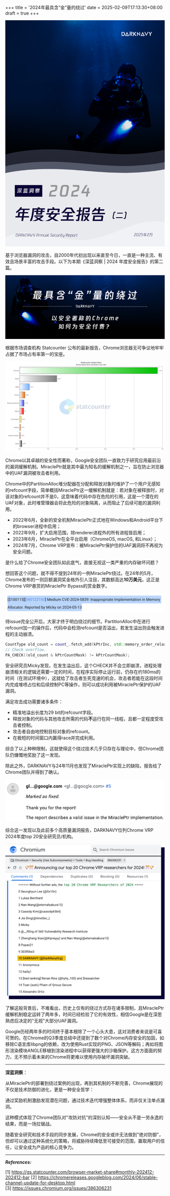 +++
title = '2024年最具含“金”量的绕过'
date = 2025-02-09T17:13:30+08:00
draft = true
+++

 ![](attachments/a9bb1fb8b45e13bebaef9cd37af06097.png)

基于浏览器漏洞的攻击，自2000年代初出现以来直至今日，一直是一种主流、有效且场景丰富的攻击手段。以下为本期《深蓝洞察 | 2024 年度安全报告》的第二篇。

 ![](attachments/640.png)

根据市场调查机构 Statcounter 公布的最新报告，Chrome浏览器无可争议地牢牢占据了市场占有率第一的宝座。

 ![](attachments/085f2c36-5c81-4182-b887-93394febe001.png)

Chrome以其卓越的安全性而著称，Google安全团队一直致力于研究应用最前沿的漏洞缓解机制。MiraclePtr就是其中最为知名的缓解机制之一，旨在防止浏览器中的UAF漏洞被攻击者利用。

Chrome中的PartitionAlloc堆分配器在分配和释放对象时维护了一个用户无感知的refcount字段，简单概括MiraclePtr这一缓解机制就是：若对象在被释放时，对该对象的refcount并不是0，这意味着代码中存在危险的引用，这是一个潜在的UAF对象，此时堆管理器会将此危险的对象隔离，从而阻止了后续可能的漏洞利用。

* 2022年6月，全新的安全机制MiraclePtr正式地在Windows和Android平台下的browser进程中启用；
* 2022年9月，扩大启用范围，除renderer进程外的所有进程皆启用；
* 2023年6月，MiraclePtr在全平台启用（ChromeOS, macOS, 和Linux）；
* 2024年7月，Chrome VRP宣布：被MiraclePtr保护住的UAF漏洞将不再视为安全问题。

是什么给了Chrome安全团队如此底气，直接无视这一类严重的内存破坏问题？

想回答这个问题，就不得不提到24年的一例MiraclePtr绕过。在24年的5月，Chrome发布的一则巨额漏洞奖金格外引人注目，其数额高达**10万美元**，这正是Chrome VRP悬赏的MiraclePtr Bypass的赏金数字。

 ![](attachments/582cdd8b-4ae0-4ec9-94a8-c1e8dcac68b3.png)

待issue完全公开后，大家才终于明白绕过的细节。PartitionAlloc中在进行refcount加一的操作后，代码中会检测refcount是否溢出，若发生溢出则会触发进程的主动崩溃。

```cpp
CountType old_count = count_.fetch_add(kPtrInc, std::memory_order_relaxed);
// Check overflow.
PA_CHECK((old_count & kPtrCountMask) != kPtrCountMask);
```

安全研究员Micky发现，在发生溢出后，这个CHECK并不会立即崩溃，进程处理崩溃相关的逻辑还需要一定的时间，在程序实际停止运行前，仍存在约180ms的时间（在测试环境中），这就给了攻击者生死竞速的机会，攻击者若能在这段时间内完成堆喷占位和后续控制PC等操作，则可以成功利用被MiraclePtr保护的UAF漏洞。

满足攻击成功需要诸多条件：

* 精准地溢出长度为29 bit的refcount字段。
* 释放对象的代码与其他攻击所需的代码**不**运行在同一线程，且都一定程度受攻击者控制。
* 攻击者自由地控制目标对象的refcount。
* 在极短的时间窗口内赢得race并完成利用。

综合了以上种种限制，这就使得这个绕过技术几乎只存在与理论中，但Chrome团队仍慷慨地奖励了这一发现。

除此之外，DARKNAVY与24年11月也发现了MiraclePtr实现上的缺陷，报告给了Chrome团队并得到了确认。

 ![](attachments/2bafe2a9-c149-4d72-a351-83fbd00453ad.png)

综合这一发现以及此前多个高质量漏洞报告，DARKNAVY位列Chrome VRP 2024年度top 20安全研究员/机构。

 ![](attachments/0d2e3c6e-9649-482c-9c68-0041ad24cc11.png)

了解这般背景后，不难看出，历史上仅有的绕过方式存在诸多限制，且MiraclePtr缓解机制稳定运转了两年多，时间已经检验了它的有效性，相信Google是在深思熟虑后决定的"无视"大部分UAF漏洞。

Google历经两年多的时间终于基本根除了一个心头大患，这对消费者来说是可喜可贺的。在Chrome的Q3季度总结中还提到了数个对Chrome内存安全的加固，如移除C语言库libpng的依赖，改为使用Rust实现的PNG、JSON等解码；再如将图形渲染模块ANGLE移植到渲染进程中以获得更强大的沙箱保护。这方方面面的努力，无不预示着未来的Chrome将更难以使用内存破坏漏洞突破。

---

**深蓝洞察**：

从MiraclePtr的部署到绕过案例的出现，再到其机制的不断完善，Chrome展现的不仅是技术防御的进化，更是一种安全哲学：

通过奖励机制激励发现潜在问题，通过技术迭代增强整体体系，而非仅关注单点漏洞。

这种模式体现了Chrome团队对"攻防对抗"的深刻认知——安全从不是一劳永逸的结果，而是一场拉锯战。

随着安全研究和技术手段的同步发展，Chrome的安全或许无法做到"绝对防御"，但却可以通过这种系统化的策略，将威胁持续降低至可接受的范围，赢取用户的信任，让安全成为产品的核心竞争力。

---

***References:***

\[1\] https://gs.statcounter.com/browser-market-share#monthly-202412-202412-bar
\[2\] https://chromereleases.googleblog.com/2024/06/stable-channel-update-for-desktop.html
\[3\] https://issues.chromium.org/issues/386306231